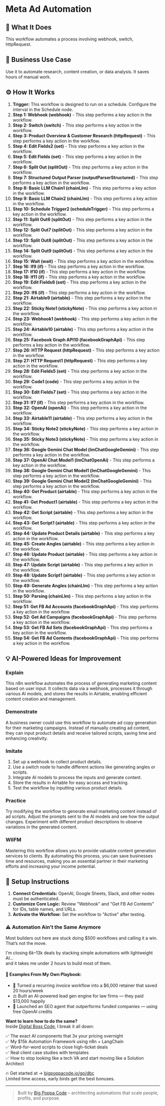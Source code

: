 # Meta Ad Automation

## 🚀 What It Does
This workflow automates a process involving webhook, switch, httpRequest.

## 💼 Business Use Case
Use it to automate research, content creation, or data analysis. It saves hours of manual work.

## ⚙️ How It Works
1.  **Trigger:** This workflow is designed to run on a schedule. Configure the interval in the Schedule node.
2. **Step 1: Webhook (webhook)** - This step performs a key action in the workflow.
3. **Step 2: Switch (switch)** - This step performs a key action in the workflow.
4. **Step 3: Product Overview & Customer Research (httpRequest)** - This step performs a key action in the workflow.
5. **Step 4: Edit Fields2 (set)** - This step performs a key action in the workflow.
6. **Step 5: Edit Fields (set)** - This step performs a key action in the workflow.
7. **Step 6: Split Out (splitOut)** - This step performs a key action in the workflow.
8. **Step 7: Structured Output Parser (outputParserStructured)** - This step performs a key action in the workflow.
9. **Step 8: Basic LLM Chain1 (chainLlm)** - This step performs a key action in the workflow.
10. **Step 9: Basic LLM Chain2 (chainLlm)** - This step performs a key action in the workflow.
11. **Step 10: Schedule Trigger2 (scheduleTrigger)** - This step performs a key action in the workflow.
12. **Step 11: Split Out6 (splitOut)** - This step performs a key action in the workflow.
13. **Step 12: Split Out7 (splitOut)** - This step performs a key action in the workflow.
14. **Step 13: Split Out8 (splitOut)** - This step performs a key action in the workflow.
15. **Step 14: Split Out9 (splitOut)** - This step performs a key action in the workflow.
16. **Step 15: Wait (wait)** - This step performs a key action in the workflow.
17. **Step 16: If9 (if)** - This step performs a key action in the workflow.
18. **Step 17: If10 (if)** - This step performs a key action in the workflow.
19. **Step 18: If11 (if)** - This step performs a key action in the workflow.
20. **Step 19: Edit Fields6 (set)** - This step performs a key action in the workflow.
21. **Step 20: If6 (if)** - This step performs a key action in the workflow.
22. **Step 21: Airtable9 (airtable)** - This step performs a key action in the workflow.
23. **Step 22: Sticky Note1 (stickyNote)** - This step performs a key action in the workflow.
24. **Step 23: Webhook1 (webhook)** - This step performs a key action in the workflow.
25. **Step 24: Airtable10 (airtable)** - This step performs a key action in the workflow.
26. **Step 25: Facebook Graph API10 (facebookGraphApi)** - This step performs a key action in the workflow.
27. **Step 26: HTTP Request (httpRequest)** - This step performs a key action in the workflow.
28. **Step 27: HTTP Request1 (httpRequest)** - This step performs a key action in the workflow.
29. **Step 28: Edit Fields5 (set)** - This step performs a key action in the workflow.
30. **Step 29: Code1 (code)** - This step performs a key action in the workflow.
31. **Step 30: Edit Fields7 (set)** - This step performs a key action in the workflow.
32. **Step 31: If7 (if)** - This step performs a key action in the workflow.
33. **Step 32: OpenAI (openAi)** - This step performs a key action in the workflow.
34. **Step 33: Airtable11 (airtable)** - This step performs a key action in the workflow.
35. **Step 34: Sticky Note2 (stickyNote)** - This step performs a key action in the workflow.
36. **Step 35: Sticky Note3 (stickyNote)** - This step performs a key action in the workflow.
37. **Step 36: Google Gemini Chat Model (lmChatGoogleGemini)** - This step performs a key action in the workflow.
38. **Step 37: OpenAI Chat Model1 (lmChatOpenAi)** - This step performs a key action in the workflow.
39. **Step 38: Google Gemini Chat Model1 (lmChatGoogleGemini)** - This step performs a key action in the workflow.
40. **Step 39: Google Gemini Chat Model2 (lmChatGoogleGemini)** - This step performs a key action in the workflow.
41. **Step 40: Get Product (airtable)** - This step performs a key action in the workflow.
42. **Step 41: Get Product1 (airtable)** - This step performs a key action in the workflow.
43. **Step 42: Get Script (airtable)** - This step performs a key action in the workflow.
44. **Step 43: Get Script1 (airtable)** - This step performs a key action in the workflow.
45. **Step 44: Update Product Details (airtable)** - This step performs a key action in the workflow.
46. **Step 45: Create Angles (airtable)** - This step performs a key action in the workflow.
47. **Step 46: Update Product (airtable)** - This step performs a key action in the workflow.
48. **Step 47: Update Script (airtable)** - This step performs a key action in the workflow.
49. **Step 48: Update Script1 (airtable)** - This step performs a key action in the workflow.
50. **Step 49: Generate Angles (chainLlm)** - This step performs a key action in the workflow.
51. **Step 50: Parsing (chainLlm)** - This step performs a key action in the workflow.
52. **Step 51: Get FB Ad Accounts (facebookGraphApi)** - This step performs a key action in the workflow.
53. **Step 52: Get Ad Campaigns (facebookGraphApi)** - This step performs a key action in the workflow.
54. **Step 53: Get FB Ad Sets (facebookGraphApi)** - This step performs a key action in the workflow.
55. **Step 54: Get FB Ad Contents (facebookGraphApi)** - This step performs a key action in the workflow.

## 💡 AI-Powered Ideas for Improvement
### Explain
This n8n workflow automates the process of generating marketing content based on user input. It collects data via a webhook, processes it through various AI models, and stores the results in Airtable, enabling efficient content creation and management.

### Demonstrate
A business owner could use this workflow to automate ad copy generation for their marketing campaigns. Instead of manually creating ad content, they can input product details and receive tailored scripts, saving time and enhancing creativity.

### Imitate
1. Set up a webhook to collect product details.
2. Use a switch node to handle different actions like generating angles or scripts.
3. Integrate AI models to process the inputs and generate content.
4. Store the results in Airtable for easy access and tracking.
5. Test the workflow by inputting various product details.

### Practice
Try modifying the workflow to generate email marketing content instead of ad scripts. Adjust the prompts sent to the AI models and see how the output changes. Experiment with different product descriptions to observe variations in the generated content.

### WIIFM
Mastering this workflow allows you to provide valuable content generation services to clients. By automating this process, you can save businesses time and resources, making you an essential partner in their marketing efforts and increasing your income potential.

## 🔧 Setup Instructions
1. **Connect Credentials:** OpenAI, Google Sheets, Slack, and other nodes must be authenticated.
2. **Customize Core Logic:** Review "Webhook" and "Get FB Ad Contents" for IDs, table names, and URLs.
3. **Activate the Workflow:** Set the workflow to "Active" after testing.

### ⚠️ Automation Ain’t the Same Anymore

Most builders out here are stuck doing $500 workflows and calling it a win.  
That’s not the move.  

I'm closing $6k–$13k deals by stacking simple automations with lightweight AI...  
and it takes me under 2 hours to build most of them.

#### 🧠 Examples From My Own Playbook:
- 🔁 Turned a recurring invoice workflow into a $6,000 retainer that saved 20 hours/week  
- ⚖️ Built an AI-powered lead gen engine for law firms — they paid $13,000 happily  
- 🚀 Launched an SEO agent that outperforms funded companies — using free OpenAI credits  

**Want to learn how to do the same?**  
Inside [Digital Boss Code](https://bigpoppacode.io/go/dbc), I break it all down:

✅ The exact AI components that 3x your pricing overnight  
✅ My $15k Automation Framework using n8n + LangChain  
✅ Word-for-word scripts to close high-ticket deals  
✅ Real client case studies with templates  
✅ How to stop looking like a tech VA and start moving like a Solution Architect  

🔥 Get started at → [bigpoppacode.io/go/dbc](https://bigpoppacode.io/go/dbc)  
Limited time access, early birds get the best bonuses.

---
> Built by [Big Poppa Code](https://bigpoppacode.io) – architecting automations that scale people, profits, and purpose.
